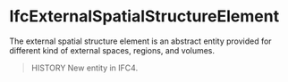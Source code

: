 # IfcExternalSpatialStructureElement

The external spatial structure element is an abstract entity provided for different kind of external spaces, regions, and volumes.

> HISTORY New entity in IFC4.
